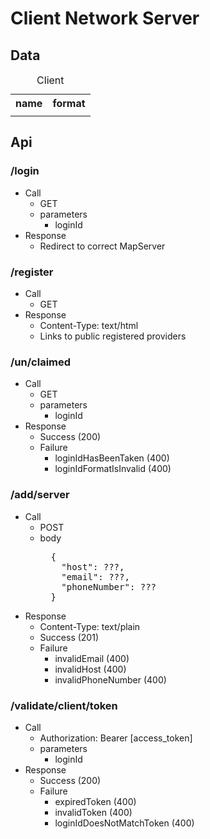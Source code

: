 # Client Network Server

## Data
<table>
  <caption>Client</caption>
  <tr>
    <th>name</th>
    <th>format</th>
  </tr>
  <tr>
    <td></td>
    <td></td>
  </tr>
</table>

## Api

### /login
- Call
  - GET
  - parameters
    - loginId
- Response
  - Redirect to correct MapServer

### /register
- Call
  - GET
- Response
  - Content-Type: text/html
  - Links to public registered providers

### /un/claimed
- Call
  - GET
  - parameters
    - loginId
- Response
  - Success (200)
  - Failure
    - loginIdHasBeenTaken (400)
    - loginIdFormatIsInvalid (400)

### /add/server
- Call
  - POST
  - body
    <pre>
      {
        "host": ???,
        "email": ???,
        "phoneNumber": ???
      }
    </pre>
- Response
  - Content-Type: text/plain
  - Success (201)
  - Failure
    - invalidEmail (400)
    - invalidHost (400)
    - invalidPhoneNumber (400)

### /validate/client/token
- Call
  - Authorization: Bearer [access_token]
  - parameters
    - loginId
- Response
  - Success (200)
  - Failure
    - expiredToken (400)
    - invalidToken (400)
    - loginIdDoesNotMatchToken (400)
